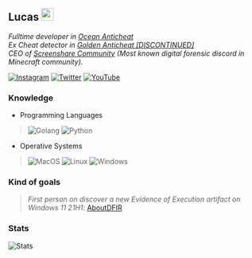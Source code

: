 <h2>Lucas <img src="https://www.fg-a.com/flags/argentina-flag-animated.gif" width="25"></h2>
<p><em>Fulltime developer in <a href="https://anticheat.ac">Ocean Anticheat</a>
</br>Ex Cheat detector in <a href="https://goldentool.net">Golden Anticheat [DISCONTINUED]</a>
</br>CEO of <a href="https://discord.gg/screenshare">Screenshare Community</a> (Most known digital forensic discord in Minecraft community).
</em></p>

[![Instagram](https://img.shields.io/badge/Instagram-E4405F?style=for-the-badge&logo=instagram&logoColor=white)](https://instagram.com/lgog20)
[![Twitter](https://img.shields.io/badge/Twitter-1D9BF0?style=for-the-badge&logo=twitter&logoColor=white)](https://twitter.com/RRRancio)
[![YouTube](https://img.shields.io/badge/YouTube-FF0000?style=for-the-badge&logo=youtube&logoColor=white)](https://youtube.com/c/notrancio)

### Knowledge
* Programming Languages

> ![Golang](https://img.shields.io/badge/Go-00ADD8?style=for-the-badge&logo=go&logoColor=white) ![Python](https://img.shields.io/badge/Python-3776AB?style=for-the-badge&logo=python&logoColor=white)
* Operative Systems

> ![MacOS](https://img.shields.io/badge/mac%20os-000000?style=for-the-badge&logo=apple&logoColor=white) ![Linux](https://img.shields.io/badge/Linux-FCC624?style=for-the-badge&logo=linux&logoColor=black) ![Windows](https://img.shields.io/badge/Windows-0078D6?style=for-the-badge&logo=windows&logoColor=white)

### Kind of goals
> *First person on discover a new Evidence of Execution artifact on Windows 11 21H1*: [AboutDFIR](https://aboutdfir.com/new-windows-11-pro-22h2-evidence-of-execution-artifact/)
### Stats
![Stats](https://github-readme-stats.vercel.app/api?username=RRancio&show_icons=true&theme=transparent)

